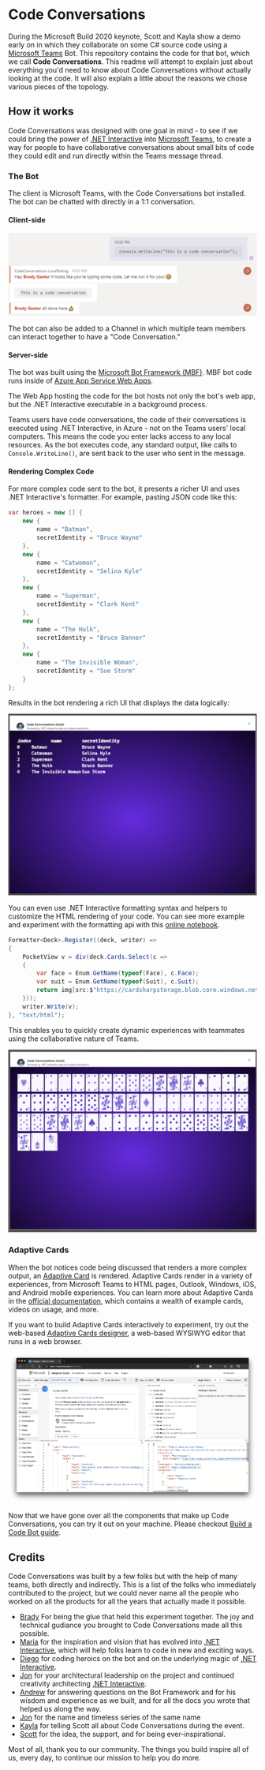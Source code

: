 # Code Conversations

During the Microsoft Build 2020 keynote, Scott and Kayla show a demo early on in which they collaborate on some C# source code using a [Microsoft Teams](https://www.microsoft.com/en-us/microsoft-365/microsoft-teams/group-chat-software) Bot. This repository contains the code for that bot, which we call **Code Conversations**. This readme will attempt to explain just about everything you'd need to know about Code Conversations without actually looking at the code. It will also explain a little about the reasons we chose various pieces of the topology.

## How it works

Code Conversations was designed with one goal in mind - to see if we could bring the power of [.NET Interactive](https://github.com/dotnet/interactive) into [Microsoft Teams](https://www.microsoft.com/en-us/microsoft-365/microsoft-teams/group-chat-software), to create a way for people to have collaborative conversations about small bits of code they could edit and run directly within the Teams message thread.

### The Bot

The client is Microsoft Teams, with the Code Conversations bot installed. The bot can be chatted with directly in a 1:1 conversation.

#### Client-side 
![Placeholder](media/teams-simple-console.png)

The bot can also be added to a Channel in which multiple team members can interact together to have a "Code Conversation."

#### Server-side
The bot was built using the [Microsoft Bot Framework (MBF)](https://dev.botframework.com/). MBF bot code runs inside of [Azure App Service Web Apps](https://azure.microsoft.com/en-us/services/app-service/web/). 

The Web App hosting the code for the bot hosts not only the bot's web app, but the .NET Interactive executable in a background process. 

Teams users have code conversations, the code of their conversations is executed using .NET Interactive, in Azure - not on the Teams users' local computers. This means the code you enter lacks access to any local resources. As the bot executes code, any standard output, like calls to `Console.WriteLine()`, are sent back to the user who sent in the message.

#### Rendering Complex Code 
For more complex code sent to the bot, it presents a richer UI and uses .NET Interactive's formatter.  For example, pasting JSON code like this: 

```csharp
var heroes = new [] {
    new {
        name = "Batman",
        secretIdentity = "Bruce Wayne"
    },
    new {
        name = "Catwoman",
        secretIdentity = "Selina Kyle"
    },
    new {
        name = "Superman",
        secretIdentity = "Clark Kent"
    },
    new {
        name = "The Hulk",
        secretIdentity = "Bruce Banner"
    },
    new {
        name = "The Invisible Woman",
        secretIdentity = "Sue Storm"
    }
};
```

Results in the bot rendering a rich UI that displays the data logically:

![Placeholder](media/teams-rich-display.png)

You can even use .NET Interactive formatting syntax and helpers to customize the HTML rendering of your code.
You can see more example and experiment with the formatting api with this [ online notebook](https://mybinder.org/v2/gh/dotnet/interactive/master?urlpath=lab%2Ftree%2Fcsharp%2FDocs%2FObject%20formatters.ipynb).


```csharp
Formatter<Deck>.Register((deck, writer) =>
{
    PocketView v = div(deck.Cards.Select(c =>
    {
        var face = Enum.GetName(typeof(Face), c.Face);
        var suit = Enum.GetName(typeof(Suit), c.Suit);
        return img[src:$"https://cardsharpstorage.blob.core.windows.net/cards/{suit}{face}.png", width:64]();
    }));
    writer.Write(v);
}, "text/html");
```

This enables you to quickly create dynamic experiences with teammates using the collaborative nature of Teams.

![Placeholder](media/teams-card-render.png)

### Adaptive Cards

When the bot notices code being discussed that renders a more complex output, an [Adaptive Card](https://adaptivecards.io/) is rendered. Adaptive Cards render in a variety of experiences, from Microsoft Teams to HTML pages, Outlook, Windows, iOS, and Android mobile experiences. You can learn more about Adaptive Cards in the [official documentation](https://docs.microsoft.com/en-us/adaptive-cards/), which contains a wealth of example cards, videos on usage, and more.

If you want to build Adaptive Cards interactively to experiment, try out the web-based [Adaptive Cards designer](https://adaptivecards.io/designer/), a web-based WYSIWYG editor that runs in a web browser.

![Adaptive Cards Designer](media/designer.png)

Now that we have gone over all the components that make up Code Conversations, you can try it out on your machine. Please checkout [Build a Code Bot guide](/BuildCodeBot.md). 

## Credits

Code Conversations was built by a few folks but with the help of many teams, both directly and indirectly. This is a list of the folks who immediately contributed to the project, but we could never name all the people who worked on all the products for all the years that actually made it possible.
* [Brady](https://twitter.com/bradygaster) For being the glue that held this experiment together. The joy and technical gudiance you brought to Code Conversations made all this possible.  
* [Maria](https://twitter.com/LadyNaggaga) for the inspiration and vision that has evolved into [.NET Interactive](https://github.com/dotnet/interactive), which will help folks learn to code in new and exciting ways.
* [Diego](https://twitter.com/colombod) for coding heroics on the bot and on the underlying magic of [.NET Interactive](https://github.com/dotnet/interactive).
* [Jon](https://twitter.com/jonsequitur) for your architectural leadership on the project and continued creativity architecting [.NET Interactive](https://github.com/dotnet/interactive).
* [Andrew](https://github.com/clearab) for answering questions on the Bot Framework and for his wisdom and experience as we built, and for all the docs you wrote that helped us along the way.
* [Jon](https://twitter.com/jongalloway) for the name and timeless series of the same name
* [Kayla](https://twitter.com/cinnamon_msft) for telling Scott all about Code Conversations during the event.
* [Scott](https://twitter.com/shanselman) for the idea, the support, and for being ever-inspirational.

Most of all, thank you to our community. The things you build inspire all of us, every day, to continue our mission to help you do more.
